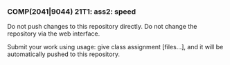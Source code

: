 ### COMP(2041|9044) 21T1: ass2: speed ###

Do not push changes to this repository directly.
Do not change the repository via the web interface.

Submit your work using usage: give class assignment [files...], and it will be automatically pushed to this repository.
